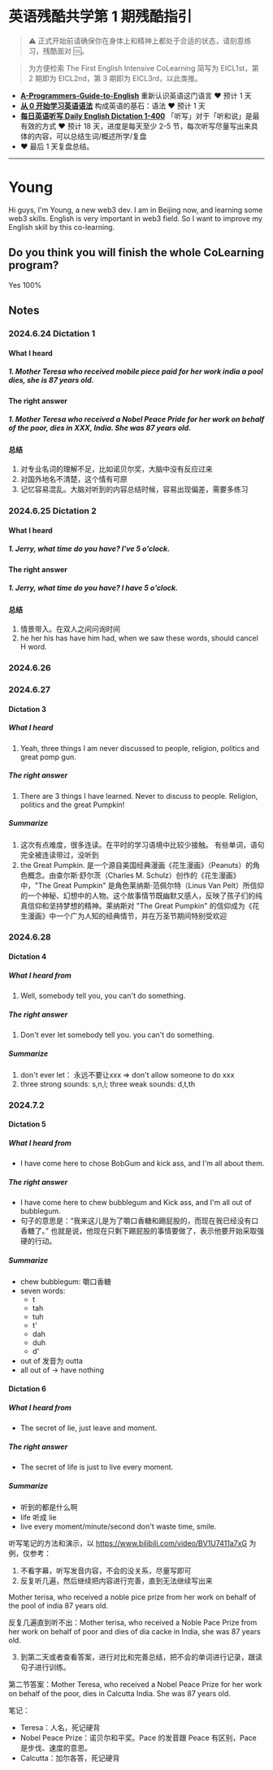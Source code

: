 # 英语残酷共学第 1 期残酷指引

> ⚠️ 正式开始前请确保你在身体上和精神上都处于合适的状态，请刻意练习，残酷面对 🆒。

> 为方便检索 The First English Intensive CoLearning 简写为 EICL1st，第 2 期即为 EICL2nd，第 3 期即为 EICL3rd，以此类推。

- [**A-Programmers-Guide-to-English**](https://github.com/yujiangshui/A-Programmers-Guide-to-English) 重新认识英语这门语言 ❤️ 预计 1 天
- [**从 0 开始学习英语语法**](https://hzpt-inet-club.github.io/english-note/) 构成英语的基石：语法 ❤️ 预计 1 天
- [**每日英语听写 Daily English Dictation 1-400**](https://www.bilibili.com/video/BV1U7411a7xG?p=3&vd_source=bc0666711d2280c24d54945ab9c11146) 「听写」对于「听和说」是最有效的方式 ❤️ 预计 18 天，进度是每天至少 2-5 节，每次听写尽量写出来具体的内容，可以总结生词/概述所学/复盘
- ❤️ 最后 1 天复盘总结。

---

# Young

Hi guys, I'm Young, a new web3 dev. I am in Beijing now, and learning some web3 skills. English is very important in web3 field. So I want to improve my English skill by this co-learning.

## Do you think you will finish the whole CoLearning program?

Yes 100%

## Notes

### 2024.6.24 Dictation 1

#### What I heard
##### 1. Mother Teresa who received mobile piece paid for her work india a pool dies, she is 87 years old.

#### The right answer
##### 1. Mother Teresa who received a Nobel Peace Pride for her work on behalf of the poor, dies in XXX, India. She was 87 years old.

#### 总结
1. 对专业名词的理解不足，比如诺贝尔奖，大脑中没有反应过来
2. 对国外地名不清楚，这个情有可原
3. 记忆容易混乱。大脑对听到的内容总结时候，容易出现偏差，需要多练习

### 2024.6.25 Dictation 2

#### What I heard
##### 1. Jerry, what time do you have? I've 5 o'clock.

#### The right answer
##### 1. Jerry, what time do you have? I have 5 o'clock.
#### 总结
1. 情景带入。在双人之间问询时间
2. he her his has have him had, when we saw these words, should cancel H word.


### 2024.6.26

### 2024.6.27

#### Dictation 3

##### What I heard
1. Yeah, three things I am never discussed to people, religion, politics and great pomp gun.

##### The right answer
1. There are 3 things I have learned. Never to discuss to people. Religion, politics and the great Pumpkin!

##### Summarize
1. 这次有点难度，很多连读。在平时的学习语境中比较少接触。 有些单词，语句完全被连读带过，没听到
2. the Great Pumpkin. 是一个源自美国经典漫画《花生漫画》（Peanuts）的角色概念。由查尔斯·舒尔茨（Charles M. Schulz）创作的《花生漫画》中，"The Great Pumpkin" 是角色莱纳斯·范佩尔特（Linus Van Pelt）所信仰的一个神秘、幻想中的人物。这个故事情节既幽默又感人，反映了孩子们的纯真信仰和坚持梦想的精神。莱纳斯对 "The Great Pumpkin" 的信仰成为《花生漫画》中一个广为人知的经典情节，并在万圣节期间特别受欢迎

### 2024.6.28

#### Dictation 4

##### What I heard from 
1. Well, somebody tell you, you can't do something.

##### The right answer
1. Don't ever let somebody tell you. you can't do something.

##### Summarize
1. don't ever let： 永远不要让xxx  => don't allow someone to do xxx
2. three strong sounds: s,n,l;  three weak sounds: d,t,th

### 2024.7.2

#### Dictation 5

##### What I heard from 
- I have come here to chose BobGum and kick ass, and I'm all about them.

##### The right answer
- I have come here to chew bubblegum and Kick ass, and I'm all out of bubblegum.
- 句子的意思是：“我来这儿是为了嚼口香糖和踢屁股的，而现在我已经没有口香糖了。” 也就是说，他现在只剩下踢屁股的事情要做了，表示他要开始采取强硬的行动。

##### Summarize
- chew bubblegum: 嚼口香糖
- seven words:
    - t
    - tah
    - tuh
    - t'
    - dah
    - duh
    - d'
- out of 发音为 outta
- all out of -> have nothing

#### Dictation 6

##### What I heard from 
- The secret of lie, just leave and moment.

##### The right answer
- The secret of life is just to live every moment.

##### Summarize
- 听到的都是什么啊
- life 听成 lie
- live every moment/minute/second don't waste time, smile.


听写笔记的方法和演示，以 https://www.bilibili.com/video/BV1U7411a7xG 为例，仅参考：

1. 不看字幕，听写发音内容，不会的没关系，尽量写即可
2. 反复听几遍，然后继续把内容进行完善，直到无法继续写出来

Mother terisa, who received a noble pice prize from her work on behalf of the pool of india 87 years old.

反复几遍直到听不出：Mother terisa, who received a Noble Pace Prize from her work on behalf of poor and dies of dia cacke in India, she was 87 years old.

3. 到第二天或者查看答案，进行对比和完善总结，把不会的单词进行记录，跟读句子进行训练。

第二节答案：Mother Teresa, who received a Nobel Peace Prize for her work on behalf of the poor, dies in Calcutta India. She was 87 years old.

笔记：

- Teresa：人名，死记硬背
- Nobel Peace Prize：诺贝尔和平奖。Pace 的发音跟 Peace 有区别，Pace 是步伐、速度的意思。
- Calcutta：加尔各答，死记硬背
